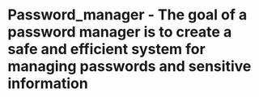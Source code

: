 # Password_manager - The goal of a password manager is to create a safe and efficient system for managing passwords and sensitive information
